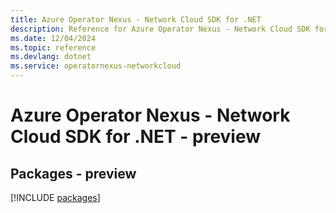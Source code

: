 ```yaml
---
title: Azure Operator Nexus - Network Cloud SDK for .NET
description: Reference for Azure Operator Nexus - Network Cloud SDK for .NET
ms.date: 12/04/2024
ms.topic: reference
ms.devlang: dotnet
ms.service: operatornexus-networkcloud
---
```

# Azure Operator Nexus - Network Cloud SDK for .NET - preview
## Packages - preview
[!INCLUDE [packages](operator-nexus---network-cloud-index.md)]